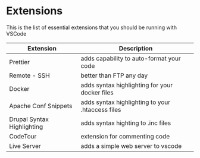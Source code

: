 # Extensions
This is the list of essential extensions that you should be running with VSCode

|Extension|Description|
|-----|-----|
|Prettier| adds capability to auto-format your code|
|Remote - SSH| better than FTP any day|
|Docker| adds syntax highlighting for your docker files|
|Apache Conf Snippets| adds syntax highlighting to your .htaccess files|
|Drupal Syntax Highlighting| adds syntax highting to .inc files|
|CodeTour| extension for commenting code|
|Live Server| adds a simple web server to vscode|

